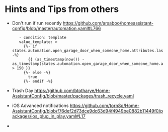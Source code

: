 # Hints and Tips from others

* Don't run if run recently
  https://github.com/arsaboo/homeassistant-config/blob/master/automation.yaml#L766
  ```
     - condition: template
     value_template: >
       {%- if states.automation.open_garage_door_when_someone_home.attributes.last_triggered -%}
         {{ (as_timestamp(now()) - as_timestamp(states.automation.open_garage_door_when_someone_home.attributes.last_triggered)) > 150 }}
       {%- else -%}
         true
       {%- endif -%}
  ```

* Trash Day
  https://github.com/btotharye/Home-AssistantConfig/blob/master/packages/trash_recycle.yaml

* iOS Advanced notifications
  https://github.com/torn8o/Home-AssistantConfig/blob/f76def2d73dce9dc63d94f4949be0882b11449f0/packages/ios_plug_in_play.yaml#L17

* 

